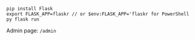 ```
pip install Flask
export FLASK_APP=flaskr // or $env:FLASK_APP='flaskr for PowerShell
py flask run
```

Admin page: `/admin`